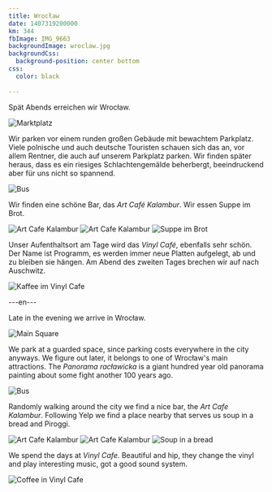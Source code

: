 ```yaml
---
title: Wrocław
date: 1407319200000
km: 344
fbImage: IMG_9663
backgroundImage: wroclaw.jpg
backgroundCss:
  background-position: center bottom
css:
  color: black
  
---
```


Spät Abends erreichen wir Wrocław. 

![Marktplatz](IMG_9673)

Wir parken vor einem runden großen Gebäude mit bewachtem Parkplatz. Viele polnische und auch deutsche Touristen schauen sich das an, vor allem Rentner, die auch auf unserem Parkplatz parken. Wir finden später heraus, dass es ein riesiges Schlachtengemälde beherbergt, beeindruckend aber für uns nicht so spannend. 

![Bus](IMG_9671)

Wir finden eine schöne Bar, das <em>Art Café Kalambur</em>. Wir essen Suppe im Brot. 

![Art Cafe Kalambur](IMG_9663)
![Art Cafe Kalambur](IMG_9670)
![Suppe im Brot](IMG_9677)

Unser Aufenthaltsort am Tage wird das <em>Vinyl Café</em>, ebenfalls sehr schön. Der Name ist Programm, es werden immer neue Platten aufgelegt, ab und zu bleiben sie hängen. Am Abend des zweiten Tages brechen wir auf nach Auschwitz.

![Kaffee im Vinyl Cafe](IMG_9675)

---en---

Late in the evening we arrive in Wrocław. 

![Main Square](IMG_9673)

We park at a guarded space, since parking costs everywhere in the city anyways. We figure out later, it belongs to one of Wrocław's main attractions. The <em>Panorama racławicka</em> is a giant hundred year old panorama painting about some fight another 100 years ago.

![Bus](IMG_9671)

Randomly walking around the city we find a nice bar, the <em>Art Cafe Kalambur</em>. Following Yelp we find a place nearby that serves us soup in a bread and Piroggi. 

![Art Cafe Kalambur](IMG_9663)
![Art Cafe Kalambur](IMG_9670)
![Soup in a bread](IMG_9677)

We spend the days at <em>Vinyl Cafe</em>. Beautiful and hip, they change the vinyl and play interesting music, got a good sound system. 

![Coffee in Vinyl Cafe](IMG_9675)